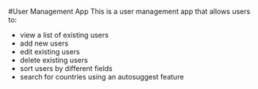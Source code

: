 #User Management App
This is a user management app that allows users to:

- view a list of existing users
- add new users
- edit existing users
- delete existing users
- sort users by different fields
- search for countries using an autosuggest feature
